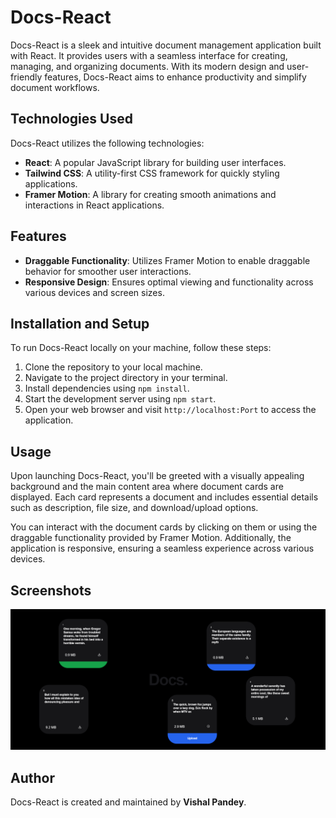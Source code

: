 # Docs-React

Docs-React is a sleek and intuitive document management application built with React. It provides users with a seamless interface for creating, managing, and organizing documents. With its modern design and user-friendly features, Docs-React aims to enhance productivity and simplify document workflows.

## Technologies Used

Docs-React utilizes the following technologies:

- **React**: A popular JavaScript library for building user interfaces.
- **Tailwind CSS**: A utility-first CSS framework for quickly styling applications.
- **Framer Motion**: A library for creating smooth animations and interactions in React applications.

## Features

- **Draggable Functionality**: Utilizes Framer Motion to enable draggable behavior for smoother user interactions.
- **Responsive Design**: Ensures optimal viewing and functionality across various devices and screen sizes.

## Installation and Setup

To run Docs-React locally on your machine, follow these steps:

1. Clone the repository to your local machine.
2. Navigate to the project directory in your terminal.
3. Install dependencies using `npm install`.
4. Start the development server using `npm start`.
5. Open your web browser and visit `http://localhost:Port` to access the application.

## Usage

Upon launching Docs-React, you'll be greeted with a visually appealing background and the main content area where document cards are displayed. Each card represents a document and includes essential details such as description, file size, and download/upload options.

You can interact with the document cards by clicking on them or using the draggable functionality provided by Framer Motion. Additionally, the application is responsive, ensuring a seamless experience across various devices.

## Screenshots

![Screenshot](./public/screenshot.png)


## Author

Docs-React is created and maintained by **Vishal Pandey**.